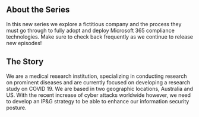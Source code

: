 ## About the Series

In this new series we explore a fictitious company and the process they must go through to fully adopt and deploy Microsoft 365 compliance technologies.  Make sure to check back frequently as we continue to release new episodes!

## The Story

We are a medical research institution, specializing in conducting research on prominent diseases and are currently focused on developing a research study on COVID 19. We are based in two geographic locations, Australia and US. With the recent increase of cyber attacks worldwide however, we need to develop an IP&G strategy to be able to enhance our information security posture. 